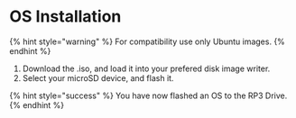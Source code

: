 # OS Installation

{% hint style="warning" %}
For compatibility use only Ubuntu images.
{% endhint %}

1. Download the .iso, and load it into your prefered disk image writer.
2. Select your microSD device, and flash it.

{% hint style="success" %}
You have now flashed an OS to the RP3 Drive.
{% endhint %}

